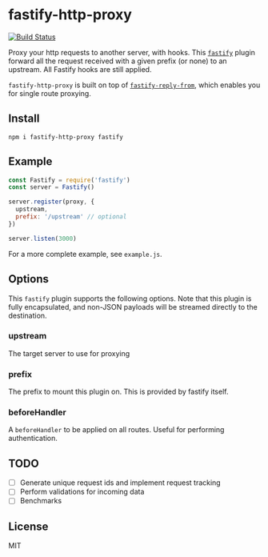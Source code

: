 # fastify-http-proxy

[![Build Status](https://travis-ci.org/fastify/fastify-http-proxy.svg?branch=master)](https://travis-ci.org/fastify/fastify-http-proxy)

Proxy your http requests to another server, with hooks.
This [`fastify`](https://www.fastify.io) plugin forward all the request
received with a given prefix (or none) to an upstream. All Fastify hooks are still applied.

`fastify-http-proxy` is built on top of
[`fastify-reply-from`](http://npm.im/fastify-reply-from), which enables
you for single route proxying.

## Install

```
npm i fastify-http-proxy fastify
```

## Example

```js
const Fastify = require('fastify')
const server = Fastify()

server.register(proxy, {
  upstream,
  prefix: '/upstream' // optional
})

server.listen(3000)
```

For a more complete example, see `example.js`.

## Options

This `fastify` plugin supports the following options.
Note that this plugin is fully encapsulated, and non-JSON payloads will
be streamed directly to the destination.

### upstream

The target server to use for proxying

### prefix

The prefix to mount this plugin on. This is provided by fastify itself.

### beforeHandler

A `beforeHandler` to be applied on all routes. Useful for performing
authentication.

## TODO

* [ ] Generate unique request ids and implement request tracking
* [ ] Perform validations for incoming data
* [ ] Benchmarks

## License

MIT
